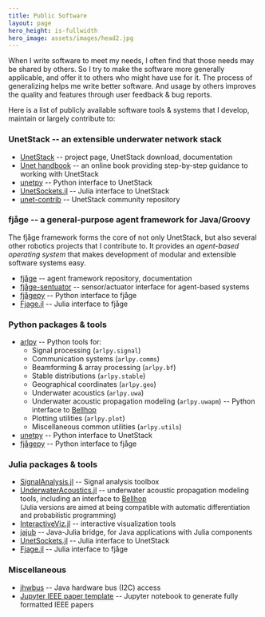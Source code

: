 ```yaml
---
title: Public Software
layout: page
hero_height: is-fullwidth
hero_image: assets/images/head2.jpg
---
```


When I write software to meet my needs, I often find that those needs may be shared by others. So I try to make the software more generally applicable, and offer it to others who might have use for it. The process of generalizing helps me write better software. And usage by others improves the quality and features through user feedback & bug reports.

Here is a list of publicly available software tools & systems that I develop, maintain or largely contribute to:

### UnetStack -- an extensible underwater network stack

* [UnetStack](https://unetstack.net) -- project page, UnetStack download, documentation
* [Unet handbook](https://unetstack.net/handbook/) -- an online book providing step-by-step guidance to working with UnetStack
* [unetpy](https://pypi.org/project/unetpy/) -- Python interface to UnetStack
* [UnetSockets.jl](https://github.com/org-arl/UnetSockets.jl) -- Julia interface to UnetStack
* [unet-contrib](https://contrib.unetstack.net/) -- UnetStack community repository

### fjåge -- a general-purpose agent framework for Java/Groovy

The fjåge framework forms the core of not only UnetStack, but also several other robotics projects that I contribute to. It provides an *agent-based operating system* that makes development of modular and extensible software systems easy.

* [fjåge](https://github.com/org-arl/fjage) -- agent framework repository, documentation
* [fjåge-sentuator](https://github.com/org-arl/fjage-sentuator) -- sensor/actuator interface for agent-based systems
* [fjågepy](https://pypi.org/project/fjagepy/) -- Python interface to fjåge
* [Fjage.jl](https://github.com/org-arl/Fjage.jl) -- Julia interface to fjåge

### Python packages & tools

* [arlpy](https://pypi.org/project/arlpy/) -- Python tools for:
  * Signal processing (`arlpy.signal`)
  * Communication systems (`arlpy.comms`)
  * Beamforming & array processing (`arlpy.bf`)
  * Stable distributions (`arlpy.stable`)
  * Geographical coordinates (`arlpy.geo`)
  * Underwater acoustics (`arlpy.uwa`)
  * Underwater acoustic propagation modeling (`arlpy.uwapm`) -- Python interface to [Bellhop](https://oalib-acoustics.org)
  * Plotting utilities (`arlpy.plot`)
  * Miscellaneous common utilities (`arlpy.utils`)
* [unetpy](https://pypi.org/project/unetpy/) -- Python interface to UnetStack
* [fjågepy](https://pypi.org/project/fjagepy/) -- Python interface to fjåge

### Julia packages & tools

* [SignalAnalysis.jl](https://github.com/org-arl/SignalAnalysis.jl) -- Signal analysis toolbox
* [UnderwaterAcoustics.jl](https://github.com/org-arl/UnderwaterAcoustics.jl) -- underwater acoustic propagation modeling tools, including an interface to [Bellhop](https://oalib-acoustics.org)<br><font size="-1">(Julia versions are aimed at being compatible with automatic differentiation and probabilistic programming)</font>
* [InteractiveViz.jl](https://github.com/org-arl/InteractiveViz.jl) -- interactive visualization tools
* [jajub](https://github.com/org-arl/jajub) -- Java-Julia bridge, for Java applications with Julia components
* [UnetSockets.jl](https://github.com/org-arl/UnetSockets.jl) -- Julia interface to UnetStack
* [Fjage.jl](https://github.com/org-arl/Fjage.jl) -- Julia interface to fjåge

### Miscellaneous

* [jhwbus](https://github.com/org-arl/jhwbus) -- Java hardware bus (I2C) access
* [Jupyter IEEE paper template](https://github.com/org-arl/jupyter-ieee-paper) -- Jupyter notebook to generate fully formatted IEEE papers
